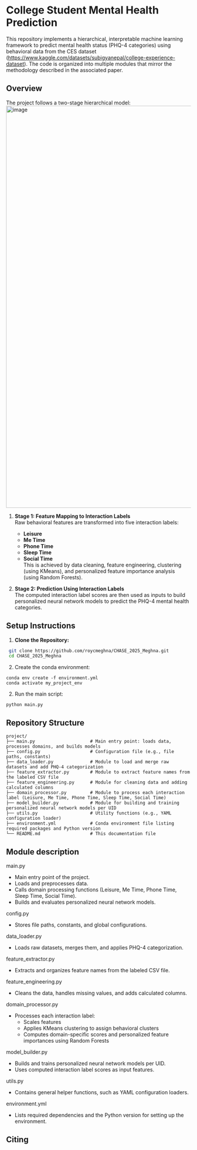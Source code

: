 # College Student Mental Health Prediction

This repository implements a hierarchical, interpretable machine learning framework to predict mental health status (PHQ-4 categories) using behavioral data from the CES dataset (https://www.kaggle.com/datasets/subigyanepal/college-experience-dataset). The code is organized into multiple modules that mirror the methodology described in the associated paper.


## Overview

The project follows a two-stage hierarchical model:
<img width="1097" alt="image" src="https://github.com/user-attachments/assets/8c223fed-f1dc-486f-a012-505c57fe11a4" />



1. **Stage 1: Feature Mapping to Interaction Labels**  
   Raw behavioral features are transformed into five interaction labels:  
   - **Leisure**
   - **Me Time**
   - **Phone Time**
   - **Sleep Time**
   - **Social Time**  
   This is achieved by data cleaning, feature engineering, clustering (using KMeans), and personalized feature importance analysis (using Random Forests).

2. **Stage 2: Prediction Using Interaction Labels**  
   The computed interaction label scores are then used as inputs to build personalized neural network models to predict the PHQ-4 mental health categories.


## Setup Instructions

1. **Clone the Repository:**
  ```bash
   git clone https://github.com/roycmeghna/CHASE_2025_Meghna.git
   cd CHASE_2025_Meghna
  ```

2. Create the conda environment:
  ```
  conda env create -f environment.yml
  conda activate my_project_env
  ```
 


2. Run the main script:
  ```
  python main.py
  ```


## Repository Structure

```plaintext
project/
├── main.py                     # Main entry point: loads data, processes domains, and builds models
├── config.py                   # Configuration file (e.g., file paths, constants)
├── data_loader.py              # Module to load and merge raw datasets and add PHQ-4 categorization
├── feature_extractor.py        # Module to extract feature names from the labeled CSV file
├── feature_engineering.py      # Module for cleaning data and adding calculated columns
├── domain_processor.py         # Module to process each interaction label (Leisure, Me Time, Phone Time, Sleep Time, Social Time)
├── model_builder.py            # Module for building and training personalized neural network models per UID
├── utils.py                    # Utility functions (e.g., YAML configuration loader)
├── environment.yml             # Conda environment file listing required packages and Python version
└── README.md                   # This documentation file

```



## Module description 

main.py
  - Main entry point of the project.
  - Loads and preprocesses data.
  - Calls domain processing functions (Leisure, Me Time, Phone Time, Sleep Time, Social Time).
  - Builds and evaluates personalized neural network models.

config.py
  - Stores file paths, constants, and global configurations.

data_loader.py
  - Loads raw datasets, merges them, and applies PHQ-4 categorization.

feature_extractor.py
  - Extracts and organizes feature names from the labeled CSV file.

feature_engineering.py
  - Cleans the data, handles missing values, and adds calculated columns.

domain_processor.py
  - Processes each interaction label:
    - Scales features
    - Applies KMeans clustering to assign behavioral clusters
    - Computes domain-specific scores and personalized feature importances using Random Forests

model_builder.py
  - Builds and trains personalized neural network models per UID.
  - Uses computed interaction label scores as input features.

utils.py
  - Contains general helper functions, such as YAML configuration loaders.

environment.yml
  - Lists required dependencies and the Python version for setting up the environment.



  ## Citing

